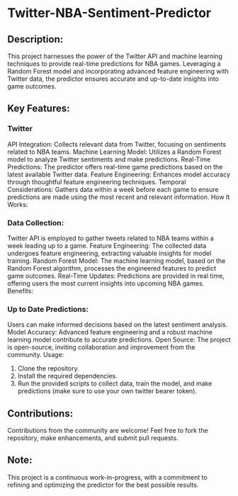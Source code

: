 # Twitter-NBA-Sentiment-Predictor
## Description:
This project harnesses the power of the Twitter API and machine learning techniques to provide real-time predictions for NBA games. Leveraging a Random Forest model and incorporating advanced feature engineering with Twitter data, the predictor ensures accurate and up-to-date insights into game outcomes.

## Key Features:

### Twitter 
API Integration: Collects relevant data from Twitter, focusing on sentiments related to NBA teams.
Machine Learning Model: Utilizes a Random Forest model to analyze Twitter sentiments and make predictions.
Real-Time Predictions: The predictor offers real-time game predictions based on the latest available Twitter data.
Feature Engineering: Enhances model accuracy through thoughtful feature engineering techniques.
Temporal Considerations: Gathers data within a week before each game to ensure predictions are made using the most recent and relevant information.
How It Works:

### Data Collection: 
Twitter API is employed to gather tweets related to NBA teams within a week leading up to a game.
Feature Engineering: The collected data undergoes feature engineering, extracting valuable insights for model training.
Random Forest Model: The machine learning model, based on the Random Forest algorithm, processes the engineered features to predict game outcomes.
Real-Time Updates: Predictions are provided in real time, offering users the most current insights into upcoming NBA games.
Benefits:

### Up to Date Predictions: 
Users can make informed decisions based on the latest sentiment analysis.
Model Accuracy: Advanced feature engineering and a robust machine learning model contribute to accurate predictions.
Open Source: The project is open-source, inviting collaboration and improvement from the community.
Usage:

1. Clone the repository.
2. Install the required dependencies.
3. Run the provided scripts to collect data, train the model, and make predictions (make sure to use your own twitter bearer token).

## Contributions:
Contributions from the community are welcome! Feel free to fork the repository, make enhancements, and submit pull requests.

## Note:
This project is a continuous work-in-progress, with a commitment to refining and optimizing the predictor for the best possible results.
